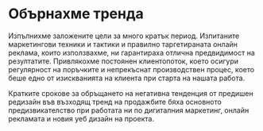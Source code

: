 ﻿---
rel: /about/kuhnidialog/highlight
---
# Обърнахме тренда
Изпълнихме заложените цели за много кратък период. Изпитаните маркетингови техники и тактики и правилно таргетираната онлайн реклама, които използвахме, ни гарантираха отлична предвидимост на резултатите. Привлякохме постоянен клиентопоток, което осигури регулярност на поръчките и непрекъснат производствен процес, което беше едно от изискванията на клиента при старта на нашата работа.

Кратките срокове за обръщането на негативна тенденция от предишен редизайн във възходящ тренд на продажбите бяха основното предизвикателство при работата ни по дигиталния маркетинг, онлайн рекламата и новия уеб дизайн на проекта.